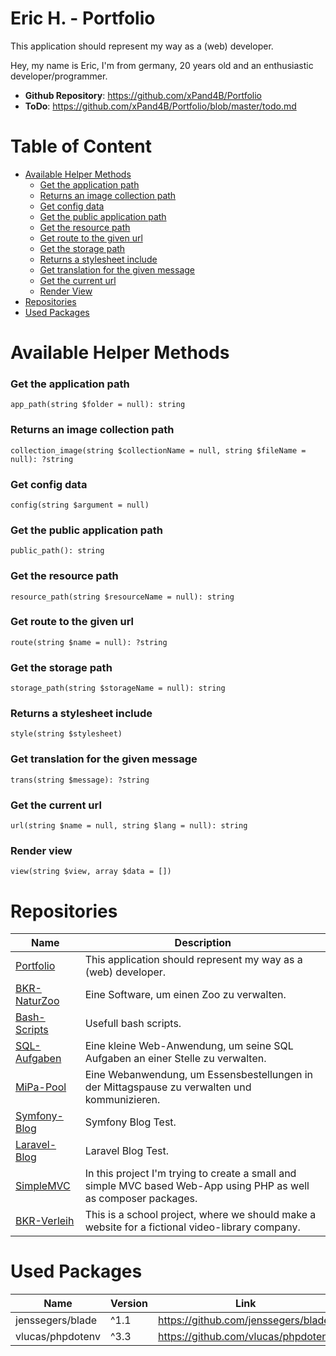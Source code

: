 # Eric H. - Portfolio
This application should represent my way as a (web) developer.

Hey, my name is Eric, I'm from germany, 20 years old and an enthusiastic developer/programmer.

- **Github Repository**: <https://github.com/xPand4B/Portfolio>
- **ToDo**: <https://github.com/xPand4B/Portfolio/blob/master/todo.md>



# Table of Content
* [Available Helper Methods](#available-helper-methods)
    * [Get the application path](#get-the-application-path)
    * [Returns an image collection path](#returns-an-image-collection-path)
    * [Get config data](#get-config-data)
    * [Get the public application path](#get-the-public-application-path)
    * [Get the resource path](#get-the-resource-path)
    * [Get route to the given url](#get-route-to-the-given-url)
    * [Get the storage path](#get-the-storage-path)
    * [Returns a stylesheet include](#returns-a-stylesheet-include)
    * [Get translation for the given message](#get-translation-for-the-given-message)
    * [Get the current url](#get-the-current-url)
    * [Render View](#render-view)
* [Repositories](#repositories)
* [Used Packages](#used-packages)



# Available Helper Methods

### Get the application path
```
app_path(string $folder = null): string
```

### Returns an image collection path
```
collection_image(string $collectionName = null, string $fileName = null): ?string
```

### Get config data
```
config(string $argument = null)
```

### Get the public application path
```
public_path(): string
```

### Get the resource path
```
resource_path(string $resourceName = null): string
```

### Get route to the given url
```
route(string $name = null): ?string
```

### Get the storage path
```
storage_path(string $storageName = null): string
```

### Returns a stylesheet include
```
style(string $stylesheet)
```

### Get translation for the given message
```
trans(string $message): ?string
```

### Get the current url
```
url(string $name = null, string $lang = null): string
```

### Render view
```
view(string $view, array $data = [])
```



# Repositories
Name                                                        | Description
------------------------------------------------------------|--------------------------------------------------
[Portfolio](https://github.com/xPand4B/Portfolio)           | This application should represent my way as a (web) developer.
[BKR-NaturZoo](https://github.com/xPand4B/BKR-NaturZoo)     | Eine Software, um einen Zoo zu verwalten.
[Bash-Scripts](https://github.com/xPand4B/Bash-Scripts)     | Usefull bash scripts.
[SQL-Aufgaben](https://github.com/xPand4B/SQL-Aufgaben)     | Eine kleine Web-Anwendung, um seine SQL Aufgaben an einer Stelle zu verwalten.
[MiPa-Pool](https://github.com/xPand4B/MiPa-Pool)           | Eine Webanwendung, um Essensbestellungen in der Mittagspause zu verwalten und kommunizieren.
[Symfony-Blog](https://github.com/xPand4B/Symfony-Blog)     | Symfony Blog Test.
[Laravel-Blog](https://github.com/xPand4B/Laravel-Blog)     | Laravel Blog Test.
[SimpleMVC](https://github.com/xPand4B/SimpleMVC)           | In this project I'm trying to create a small and simple MVC based Web-App using PHP as well as composer packages.
[BKR-Verleih](https://github.com/xPand4B/BKR-Verleih)       | This is a school project, where we should make a website for a fictional video-library company.



# Used Packages
Name                | Version   | Link
--------------------|-----------|------------------------------------------
jenssegers/blade    | ^1.1      |   https://github.com/jenssegers/blade
vlucas/phpdotenv    | ^3.3      |   https://github.com/vlucas/phpdotenv
